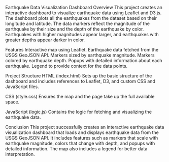Earthquake Data Visualization Dashboard
Overview
This project creates an interactive dashboard to visualize earthquake data using Leaflet and D3.js. The dashboard plots all the earthquakes from the dataset based on their longitude and latitude. The data markers reflect the magnitude of the earthquake by their size and the depth of the earthquake by color. Earthquakes with higher magnitudes appear larger, and earthquakes with greater depths appear darker in color.

Features
Interactive map using Leaflet.
Earthquake data fetched from the USGS GeoJSON API.
Markers sized by earthquake magnitude.
Markers colored by earthquake depth.
Popups with detailed information about each earthquake.
Legend to provide context for the data points.

Project Structure
HTML (index.html)
Sets up the basic structure of the dashboard and includes references to Leaflet, D3, and custom CSS and JavaScript files.

CSS (style.css)
Ensures the map and the page take up the full available space.

JavaScript (logic.js)
Contains the logic for fetching and visualizing the earthquake data.

Conclusion
This project successfully creates an interactive earthquake data visualization dashboard that loads and displays earthquake data from the USGS GeoJSON API. It includes features such as markers that scale with earthquake magnitude, colors that change with depth, and popups with detailed information. The map also includes a legend for better data interpretation.